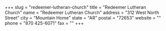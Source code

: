 +++
slug = "redeemer-lutheran-church"
title = "Redeemer Lutheran Church"
name = "Redeemer Lutheran Church"
address = "312 West North Street"
city = "Mountain Home"
state = "AR"
postal = "72653"
website = ""
phone = "870 425-6071"
fax = ""
+++
